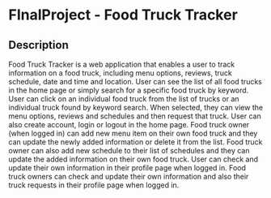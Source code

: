 # FInalProject - Food Truck Tracker

## Description

Food Truck Tracker is a web application that enables a user to track information on a food truck, including menu options, reviews, truck schedule, date and time and location.
User can see the list of all food trucks in the home page or simply search for a specific food truck by keyword. User can click on an individual food truck from the list of trucks or an individual truck found by keyword search. When selected, they can view the menu options, reviews and schedules and then request that truck.
User can also create account, login or logout in the home page. Food truck owner (when logged in) can add new menu item on their own food truck and they can update the newly added information or delete it from the list. Food truck owner can also add new schedule to their list of schedules and they can update the added information on their own food truck.
User can check and update their own information in their profile page when logged in. Food truck owners can check and update their own information and also their truck requests in their profile page when logged in.
